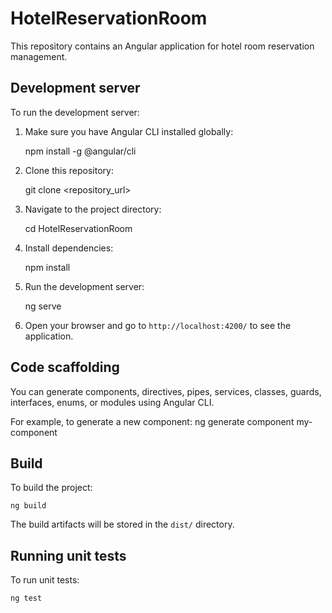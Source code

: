 # HotelReservationRoom

This repository contains an Angular application for hotel room reservation management.

## Development server

To run the development server:

1. Make sure you have Angular CLI installed globally:

    npm install -g @angular/cli

2. Clone this repository:

    git clone <repository_url>

3. Navigate to the project directory:

    cd HotelReservationRoom

4. Install dependencies:

    npm install

5. Run the development server:

    ng serve

6. Open your browser and go to `http://localhost:4200/` to see the application.

## Code scaffolding

You can generate components, directives, pipes, services, classes, guards, interfaces, enums, or modules using Angular CLI. 

For example, to generate a new component:
ng generate component my-component


## Build

To build the project:

    ng build

The build artifacts will be stored in the `dist/` directory.

## Running unit tests

To run unit tests:

    ng test



